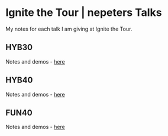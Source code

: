 # Ignite the Tour | nepeters Talks

My notes for each talk I am giving at Ignite the Tour.

## HYB30

Notes and demos - [here](./ignite-tour-hyb30)

## HYB40

Notes and demos - [here](./ignite-tour-hyb40)

## FUN40

Notes and demos - [here](./ignite-tour-fun30)